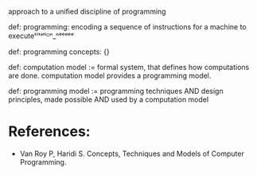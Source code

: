 approach to a unified  discipline of programming

def: programming: encoding a sequence of instructions for a machine to executeᶜⁱᵗᵃᵗⁱᴼⁿ_ⁿᵉᵉᵈᵉᵈ

def: programming concepts: {}

def: computation model := formal system, that defines how computations are done.
                            computation model provides a programming model.

def: programming model := programming techniques AND design principles,
                            made possible AND used by a computation model

# References:
* Van Roy P, Haridi S. Concepts, Techniques and Models of Computer Programming.
            
   
